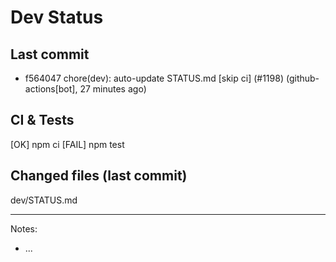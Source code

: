 # Dev Status

## Last commit
- f564047 chore(dev): auto-update STATUS.md [skip ci] (#1198) (github-actions[bot], 27 minutes ago)
## CI & Tests
[OK] npm ci
[FAIL] npm test

## Changed files (last commit)
dev/STATUS.md

---
Notes:
- ...
